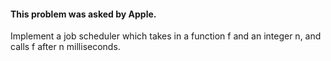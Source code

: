 ﻿#### This problem was asked by Apple.

Implement a job scheduler which takes in a function f and an integer n, 
and calls f after n milliseconds.